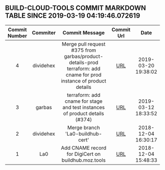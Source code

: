 ## BUILD-CLOUD-TOOLS COMMIT MARKDOWN TABLE SINCE 2019-03-19 04:19:46.072619

| Commit Number | Commiter | Commit Message | Commit Url | Date | 
|:---:|:----:|:----------------------------------:|:------:|:----:| 
|4|dividehex|Merge pull request #375 from garbas/product-details-prod terraform: add cname for prod instance of product details|[URL](https://github.com/mozilla-releng/build-cloud-tools/commit/f033efed161948ac58fcf8d27dd0916c850da112)|2019-03-20 19:38:02
|3|garbas|terraform: add cname for stage and test instances of product details (#374)|[URL](https://github.com/mozilla-releng/build-cloud-tools/commit/e987befaa7836352a8fc899b295b4b632951f037)|2019-03-12 18:33:52
|2|dividehex|Merge branch 'La0-buildhub-cert'|[URL](https://github.com/mozilla-releng/build-cloud-tools/commit/3962e62c72251ae9fc531bdb5b14ba40243a5b70)|2018-12-04 16:30:17
|1|La0|Add CNAME record for DigiCert on buildhub.moz.tools|[URL](https://github.com/mozilla-releng/build-cloud-tools/commit/7fe44bf80d48b949c4d65c7642e3e4b69780af84)|2018-12-04 15:48:33


